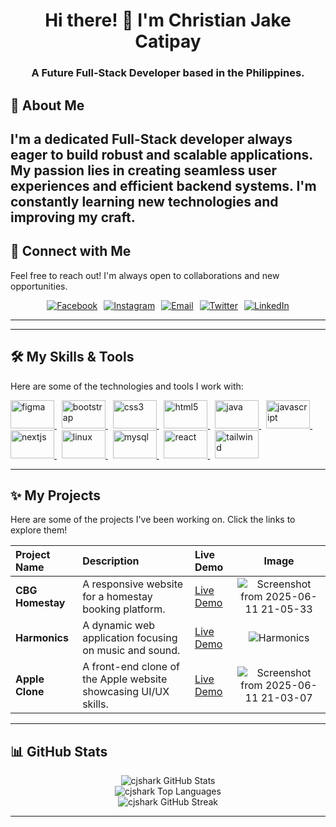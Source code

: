 <h1 align="center">Hi there! 👋 I'm Christian Jake Catipay</h1>
<h3 align="center">A Future Full-Stack Developer based in the Philippines.</h3>

## 🚀 About Me

I'm a dedicated Full-Stack developer always eager to build robust and scalable applications. My passion lies in creating seamless user experiences and efficient backend systems. I'm constantly learning new technologies and improving my craft.
---
## 🤝 Connect with Me

Feel free to reach out! I'm always open to collaborations and new opportunities.

<p align="center" style="display: flex; justify-content: center; flex-wrap: wrap; gap: 10px;">
  <a href="https://www.facebook.com/Kenshin.Cj15/" target="_blank" title="Facebook">
    <img src="https://img.shields.io/badge/-Facebook-%231877F2?style=for-the-badge&logo=facebook&logoColor=white" alt="Facebook"/>
  </a>
  <a href="https://www.instagram.com/cjc.17/" target="_blank" title="Instagram">
    <img src="https://img.shields.io/badge/-Instagram-%23E4405F?style=for-the-badge&logo=instagram&logoColor=white" alt="Instagram"/>
  </a>
  <a href="mailto:cjshark321@gmail.com" target="_blank" title="Email">
    <img src="https://img.shields.io/badge/-Email-%23EA4335?style=for-the-badge&logo=gmail&logoColor=white" alt="Email"/>
  </a>
  <a href="https://twitter.com/CatipayJake" target="_blank" title="Twitter/X">
    <img src="https://img.shields.io/twitter/follow/CatipayJake?logo=twitter&style=for-the-badge&color=1DA1F2" alt="Twitter" />
  </a>
  <a href="https://www.linkedin.com/in/christian-jake-catipay-10021a304/" target="_blank" title="LinkedIn">
    <img src="https://img.shields.io/badge/-LinkedIn-0A66C2?style=for-the-badge&logo=linkedin&logoColor=white" alt="LinkedIn" />
  </a>
</p>
 

---

---

## 🛠️ My Skills & Tools

Here are some of the technologies and tools I work with:

<p align="left">
    <a href="https://www.figma.com/" target="_blank" rel="noreferrer" title="Figma">
        <img src="https://img.shields.io/badge/Figma-F24E1E?style=for-the-badge&logo=figma&logoColor=white" alt="figma" width="70" height="45"/>
    </a>
&nbsp;
    <a href="https://getbootstrap.com" target="_blank" rel="noreferrer" title="Bootstrap">
        <img src="https://img.shields.io/badge/Bootstrap-7952B3?style=for-the-badge&logo=bootstrap&logoColor=white" alt="bootstrap" width="70" height="45"/>
    </a>
&nbsp;
    <a href="https://www.w3schools.com/css/" target="_blank" rel="noreferrer" title="CSS3">
        <img src="https://img.shields.io/badge/CSS3-1572B6?style=for-the-badge&logo=css3&logoColor=white" alt="css3" width="70" height="45"/>
    </a>
&nbsp;
    <a href="https://www.w3.org/html/" target="_blank" rel="noreferrer" title="HTML5">
        <img src="https://img.shields.io/badge/HTML5-E34F26?style=for-the-badge&logo=html5&logoColor=white" alt="html5" width="70" height="45"/>
    </a>
&nbsp;
    <a href="https://www.java.com" target="_blank" rel="noreferrer" title="Java">
        <img src="https://img.shields.io/badge/Java-ED8B00?style=for-the-badge&logo=openjdk&logoColor=white" alt="java" width="70" height="45"/>
    </a>
&nbsp;
    <a href="https://developer.mozilla.org/en-US/docs/Web/JavaScript" target="_blank" rel="noreferrer" title="JavaScript">
        <img src="https://img.shields.io/badge/JavaScript-F7DF1E?style=for-the-badge&logo=javascript&logoColor=black" alt="javascript" width="70" height="45"/>
    </a>
&nbsp;
    <a href="https://nextjs.org/" target="_blank" rel="noreferrer" title="Next.js">
        <img src="https://img.shields.io/badge/Next.js-000000?style=for-the-badge&logo=nextdotjs&logoColor=white" alt="nextjs" width="70" height="45"/>
    </a>
&nbsp;
    <a href="https://www.linux.org/" target="_blank" rel="noreferrer" title="Linux">
        <img src="https://img.shields.io/badge/Linux-FCC624?style=for-the-badge&logo=linux&logoColor=black" alt="linux" width="70" height="45"/>
    </a>
&nbsp;
    <a href="https://www.mysql.com/" target="_blank" rel="noreferrer" title="MySQL">
        <img src="https://img.shields.io/badge/MySQL-005C84?style=for-the-badge&logo=mysql&logoColor=white" alt="mysql" width="70" height="45"/>
    </a>
&nbsp;
    <a href="https://reactjs.org/" target="_blank" rel="noreferrer" title="React">
        <img src="https://img.shields.io/badge/React-61DAFB?style=for-the-badge&logo=react&logoColor=black" alt="react" width="70" height="45"/>
    </a>
&nbsp;
    <a href="https://tailwindcss.com/" target="_blank" rel="noreferrer" title="Tailwind CSS">
        <img src="https://img.shields.io/badge/Tailwind_CSS-38B2AC?style=for-the-badge&logo=tailwind-css&logoColor=white" alt="tailwind" width="70" height="45"/>
    </a>
</p>


---

## ✨ My Projects

Here are some of the projects I've been working on. Click the links to explore them!

| Project Name | Description | Live Demo | Image |
| :---------- | :---------- | :---------- | :----------: |
| **CBG Homestay** | A responsive website for a homestay booking platform. | [Live Demo](https://cjshark.github.io/CBG-Homestay-2/) | ![Screenshot from 2025-06-11 21-05-33](https://github.com/user-attachments/assets/9e7ec31d-bfec-4b6c-887b-d884401e4d78) |
| **Harmonics** | A dynamic web application focusing on music and sound. | [Live Demo](https://cjshark.github.io/Harmonics_2/) | ![Harmonics](https://github.com/user-attachments/assets/016df962-5d83-49de-8d89-1b975b0ef6d0) |
| **Apple Clone** | A front-end clone of the Apple website showcasing UI/UX skills. | [Live Demo](https://apple-clone-5kvo3r19w-chrstian-jakes-projects.vercel.app/) | ![Screenshot from 2025-06-11 21-03-07](https://github.com/user-attachments/assets/8e905148-9daa-4fb3-acc7-485397e8a78e) |


---

## 📊 GitHub Stats

<p align="center">
  <img src="https://github-readme-stats.vercel.app/api?username=cjshark&show_icons=true&locale=en&theme=dark" alt="cjshark GitHub Stats" />
  <br/>
  <img src="https://github-readme-stats.vercel.app/api/top-langs?username=cjshark&show_icons=true&locale=en&layout=compact&theme=dark" alt="cjshark Top Languages" />
  <br/>
  <img src="https://github-readme-streak-stats.herokuapp.com/?user=cjshark&theme=dark" alt="cjshark GitHub Streak" />
</p>

---

